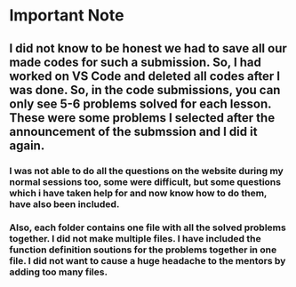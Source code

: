 # Important Note

## I did not know to be honest we had to save all our made codes for such a submission. So, I had worked on VS Code and deleted all codes after I was done. So, in the code submissions, you can only see 5-6 problems solved for each lesson. These were some problems I selected after the announcement of the submssion and I did it again.

### I was not able to do all the questions on the website during my normal sessions too, some were difficult, but some questions which i have taken help for and now know how to do them, have also been included.

### Also, each folder contains one file with all the solved problems together. I did not make multiple files. I have included the function definition soutions for the problems together in one file. I did not want to cause a huge headache to the mentors by adding too many files.
